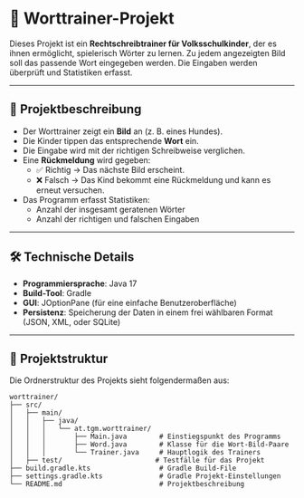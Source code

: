 # 📝 Worttrainer-Projekt

Dieses Projekt ist ein **Rechtschreibtrainer für Volksschulkinder**, der es ihnen ermöglicht, spielerisch Wörter zu lernen. Zu jedem angezeigten Bild soll das passende Wort eingegeben werden. Die Eingaben werden überprüft und Statistiken erfasst.

---

## 🚀 **Projektbeschreibung**

- Der Worttrainer zeigt ein **Bild** an (z. B. eines Hundes).
- Die Kinder tippen das entsprechende **Wort** ein.
- Die Eingabe wird mit der richtigen Schreibweise verglichen.
- Eine **Rückmeldung** wird gegeben:
   - ✅ Richtig → Das nächste Bild erscheint.  
   - ❌ Falsch → Das Kind bekommt eine Rückmeldung und kann es erneut versuchen.  
- Das Programm erfasst Statistiken:
   - Anzahl der insgesamt geratenen Wörter
   - Anzahl der richtigen und falschen Eingaben

---

## 🛠️ **Technische Details**

- **Programmiersprache**: Java 17
- **Build-Tool**: Gradle
- **GUI**: JOptionPane (für eine einfache Benutzeroberfläche)
- **Persistenz**: Speicherung der Daten in einem frei wählbaren Format (JSON, XML, oder SQLite)

---

## 📂 **Projektstruktur**

Die Ordnerstruktur des Projekts sieht folgendermaßen aus:

```plaintext
worttrainer/
├── src/
│   ├── main/
│   │   ├── java/
│   │   │   └── at.tgm.worttrainer/
│   │   │       ├── Main.java        # Einstiegspunkt des Programms
│   │   │       ├── Word.java        # Klasse für die Wort-Bild-Paare
│   │   │       └── Trainer.java     # Hauptlogik des Trainers
│   ├── test/                       # Testfälle für das Projekt
├── build.gradle.kts                 # Gradle Build-File
├── settings.gradle.kts              # Gradle Projekt-Einstellungen
└── README.md                        # Projektbeschreibung
